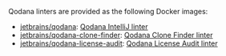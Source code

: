 [//]: # (title: Qodana Docker images)

Qodana linters are provided as the following Docker images:

* [jetbrains/qodana](https://hub.docker.com/r/jetbrains/qodana): [Qodana IntelliJ linter](qodana-intellij-docker-readme.md)
* [jetbrains/qodana-clone-finder](https://hub.docker.com/r/jetbrains/qodana-clone-finder): [Qodana Clone Finder linter](clone-finder-docker-readme.md)
* [jetbrains/qodana-license-audit](https://hub.docker.com/r/jetbrains/qodana-license-audit): [Qodana License Audit linter](license-audit-docker-readme.md)
